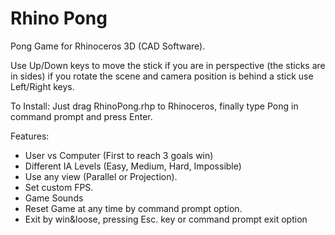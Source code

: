 # Rhino Pong

Pong Game for Rhinoceros 3D (CAD Software).

Use Up/Down keys to move the stick if you are in perspective (the sticks are in sides) if you rotate the scene and camera position is behind a stick use Left/Right keys.

To Install: Just drag RhinoPong.rhp to Rhinoceros, finally type Pong in command prompt and press Enter.

Features:
* User vs Computer (First to reach 3 goals win)
* Different IA Levels (Easy, Medium, Hard, Impossible)
* Use any view (Parallel or Projection).
* Set custom FPS.
* Game Sounds 
* Reset Game at any time by command prompt option.
* Exit by win&loose, pressing Esc. key or command prompt exit option
